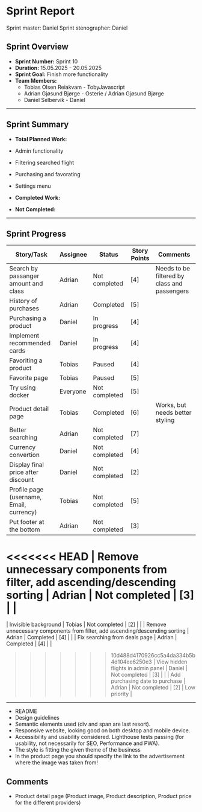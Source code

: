 # **Sprint Report**

Sprint master: Daniel
Sprint stenographer: Daniel

## **Sprint Overview**

- **Sprint Number:** Sprint 10
- **Duration:** 15.05.2025 - 20.05.2025
- **Sprint Goal:** Finish more functionality
- **Team Members:**
  - Tobias Olsen Reiakvam - TobyJavascript
  - Adrian Gjøsund Bjørge - Osterie / Adrian Gjøsund Bjørge
  - Daniel Selbervik - Daniel

---

## **Sprint Summary**

- **Total Planned Work:**
- Admin functionality 
- Filtering searched flight
- Purchasing and favorating
- Settings menu

- **Completed Work:**



- **Not Completed:**


---

## **Sprint Progress**

| Story/Task                                                                  | Assignee | Status        | Story Points | Comments                                     |
| --------------------------------------------------------------------------- | -------- | ------------- | ------------ | -------------------------------------------- |
| Search by passanger amount and class                                        | Adrian   | Not completed | [4]          | Needs to be filtered by class and passengers |
| History of purchases                                                        | Adrian   | Completed     | [5]          |                                              |
| Purchasing a product                                                        | Daniel   | In progress   | [4]          |                                              |
| Implement recommended cards                                                 | Daniel   | In progress   | [4]          |                                              |
| Favoriting a product                                                        | Tobias   | Paused        | [4]          |                                              |
| Favorite page                                                               | Tobias   | Paused        | [5]          |                                              |
| Try using docker                                                            | Everyone | Not completed | [5]          |                                              |
| Product detail page                                                         | Tobias   | Completed     | [6]          | Works, but needs better styling              |
| Better searching                                                            | Adrian   | Not completed | [7]          |                                              |
| Currency convertion                                                         | Daniel   | Not completed | [4]          |                                              |
| Display final price after discount                                          | Daniel   | Not completed | [2]          |                                              |
| Profile page (username, Email, currency)                                    | Tobias   | Not completed | [5]          |                                              |
| Put footer at the bottom                                                    | Adrian   | Not completed | [3]          |                                              |
<<<<<<< HEAD
| Remove unnecessary components from filter, add ascending/descending sorting | Adrian   | Not completed | [3]          |                                              |
=======
| Invisible background                                                        | Tobias   | Not completed | [2]          |                                              |
| Remove unnecessary components from filter, add ascending/descending sorting | Adrian   | Completed     | [4]          |                                              |
| Fix searching from deals page                                               | Adrian   | Completed     | [4]          |                                              |
>>>>>>> 10d488d4170926cc5a4da334b5b4d104ee6250e3
| View hidden flights in admin panel                                          | Daniel   | Not completed | [3]          |                                              |
| Add purchasing date to purchase                                             | Adrian   | Not completed | [2]          | Low priority                                 |

---


- README
- Design guidelines
- Semantic elements used (div and span are last resort). 
- Responsive website, looking good on both desktop and mobile device.
- Accessibility and usability considered. Lighthouse tests passing (for usability, not necessarily for SEO, Performance and PWA).
- The style is fitting the given theme of the business
- In the product page you should specify the link to the advertisement where the image was taken from!


## Comments
- Product detail page (Product image, Product description, Product price for the different providers)